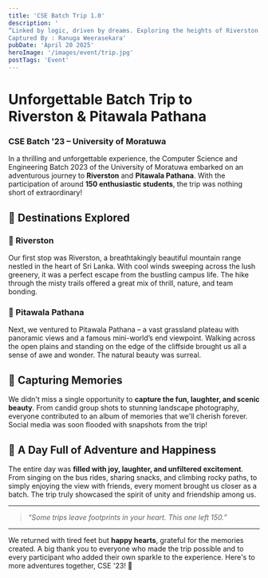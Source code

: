 ```yaml
---
title: 'CSE Batch Trip 1.0'
description: '
“Linked by logic, driven by dreams. Exploring the heights of Riverston — one bit at a time 🌄💻”
Captured By : Ranuga Weerasekara'
pubDate: 'April 20 2025'
heroImage: '/images/event/trip.jpg'
postTags: 'Event'
---
```


# Unforgettable Batch Trip to Riverston & Pitawala Pathana  
### CSE Batch '23 – University of Moratuwa

In a thrilling and unforgettable experience, the Computer Science and Engineering Batch 2023 of the University of Moratuwa embarked on an adventurous journey to **Riverston** and **Pitawala Pathana**. With the participation of around **150 enthusiastic students**, the trip was nothing short of extraordinary!

## 🌄 Destinations Explored

### 🌿 Riverston
Our first stop was Riverston, a breathtakingly beautiful mountain range nestled in the heart of Sri Lanka. With cool winds sweeping across the lush greenery, it was a perfect escape from the bustling campus life. The hike through the misty trails offered a great mix of thrill, nature, and team bonding.

### 🌾 Pitawala Pathana
Next, we ventured to Pitawala Pathana – a vast grassland plateau with panoramic views and a famous mini-world’s end viewpoint. Walking across the open plains and standing on the edge of the cliffside brought us all a sense of awe and wonder. The natural beauty was surreal.

## 📸 Capturing Memories

We didn't miss a single opportunity to **capture the fun, laughter, and scenic beauty**. From candid group shots to stunning landscape photography, everyone contributed to an album of memories that we'll cherish forever. Social media was soon flooded with snapshots from the trip!

## 💬 A Day Full of Adventure and Happiness

The entire day was **filled with joy, laughter, and unfiltered excitement**. From singing on the bus rides, sharing snacks, and climbing rocky paths, to simply enjoying the view with friends, every moment brought us closer as a batch. The trip truly showcased the spirit of unity and friendship among us.

---

> *“Some trips leave footprints in your heart. This one left 150.”*

---

We returned with tired feet but **happy hearts**, grateful for the memories created. A big thank you to everyone who made the trip possible and to every participant who added their own sparkle to the experience. Here's to more adventures together, CSE '23! 🎉